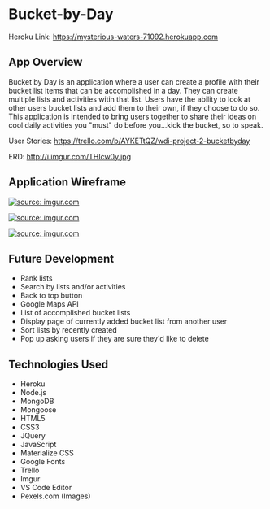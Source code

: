 # Bucket-by-Day

Heroku Link: https://mysterious-waters-71092.herokuapp.com

## App Overview

Bucket by Day is an application where a user can create a profile with their bucket list items that can be accomplished in a day.  They can create multiple lists and activities witin that list.  Users have the ability to look at other users bucket lists and add them to their own, if they choose to do so.  This application is intended to bring users together to share their ideas on cool daily activities you "must" do before you...kick the bucket, so to speak.  

User Stories:  https://trello.com/b/AYKETtQZ/wdi-project-2-bucketbyday

ERD: http://i.imgur.com/THIcw0y.jpg

## Application Wireframe 

<a href="http://imgur.com/8jBiD6N"><img src="http://i.imgur.com/8jBiD6N.jpg" title="source: imgur.com" /></a>

<a href="http://imgur.com/uE0dHsg"><img src="http://i.imgur.com/uE0dHsg.jpg" title="source: imgur.com" /></a>

<a href="http://imgur.com/R7Ilago"><img src="http://i.imgur.com/R7Ilago.jpg" title="source: imgur.com" /></a>

## Future Development

 * Rank lists
 * Search by lists and/or activities
 * Back to top button
 * Google Maps API
 * List of accomplished bucket lists
 * Display page of currently added bucket list from another user
 * Sort lists by recently created
 * Pop up asking users if they are sure they'd like to delete

## Technologies Used

 * Heroku
 * Node.js
 * MongoDB
 * Mongoose
 * HTML5
 * CSS3
 * JQuery
 * JavaScript
 * Materialize CSS
 * Google Fonts
 * Trello
 * Imgur
 * VS Code Editor
 * Pexels.com (Images)




